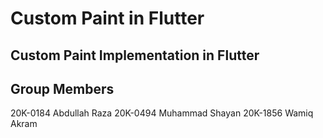 # Custom Paint in Flutter

## Custom Paint Implementation in Flutter

## Group Members
20K-0184 Abdullah Raza
20K-0494 Muhammad Shayan
20K-1856 Wamiq Akram
